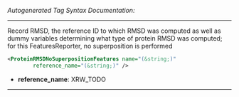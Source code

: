 _Autogenerated Tag Syntax Documentation:_

---
Record RMSD, the reference ID to which RMSD was computed as well as dummy variables determining what type of protein RMSD was computed; for this FeaturesReporter, no superposition is performed

```xml
<ProteinRMSDNoSuperpositionFeatures name="(&string;)"
        reference_name="(&string;)" />
```

-   **reference_name**: XRW_TODO

---

